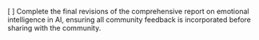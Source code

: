 [ ] Complete the final revisions of the comprehensive report on emotional intelligence in AI, ensuring all community feedback is incorporated before sharing with the community.